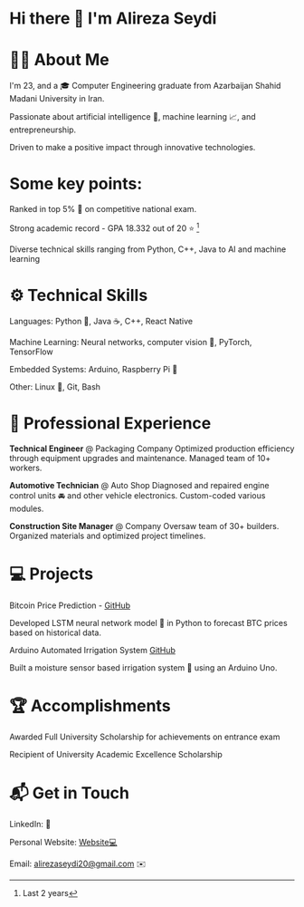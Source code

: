 # Hi there 👋 I'm Alireza Seydi
# 👨‍💻 About Me
I'm 23, and a 🎓 Computer Engineering graduate from Azarbaijan Shahid Madani University in Iran. 

Passionate about artificial intelligence 🤖, machine learning 📈, and entrepreneurship. 

Driven to make a positive impact through innovative technologies.

# Some key points:

Ranked in top 5% 🥇 on competitive national exam.

Strong academic record - GPA 18.332 out of 20 ⭐️ [^1]

Diverse technical skills ranging from Python, C++, Java to AI and machine learning

# ⚙️ Technical Skills
Languages: Python 🐍, Java ☕, C++, React Native

Machine Learning: Neural networks, computer vision 👀, PyTorch, TensorFlow

Embedded Systems: Arduino, Raspberry Pi 🍓

Other: Linux 🐧, Git, Bash

# 💼 Professional Experience

**Technical Engineer** @ Packaging Company
Optimized production efficiency through equipment upgrades and maintenance. Managed team of 10+ workers.

**Automotive Technician** @ Auto Shop 
Diagnosed and repaired engine control units 🚘 and other vehicle electronics. Custom-coded various modules.

**Construction Site Manager** @ Company
Oversaw team of 30+ builders. Organized materials and optimized project timelines.


# 💻 Projects
Bitcoin Price Prediction - [GitHub]()

Developed LSTM neural network model 🧠 in Python to forecast BTC prices based on historical data.

Arduino Automated Irrigation System [GitHub]()

Built a moisture sensor based irrigation system 🌱 using an Arduino Uno.


# 🏆 Accomplishments
Awarded Full University Scholarship for achievements on entrance exam

Recipient of University Academic Excellence Scholarship


# 📬 Get in Touch
LinkedIn:  💼

Personal Website:  [Website💻](https://cogniepoch.github.io/AlirezaSeydi.github.io/)

Email: alirezaseydi20@gmail.com ✉️

[^1]: Last 2 years

